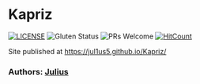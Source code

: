 # Kapriz

[![LICENSE](https://img.shields.io/badge/license-MIT-blue.svg?style=flat-square)](https://github.com/belauzas/HTML5-website-template/blob/master/LICENSE.md)
![Gluten Status](https://img.shields.io/badge/Gluten-Free-green.svg)
![PRs Welcome](https://img.shields.io/badge/PRs-welcome-brightgreen.svg)
[![HitCount](http://hits.dwyl.com/jul1us5.github.io/Kapriz/.svg)](http://hits.dwyl.com/jul1us5.github.io/Kapriz/)



Site published at https://jul1us5.github.io/Kapriz/


### Authors: [Julius](https://github.com/Jul1us5)

